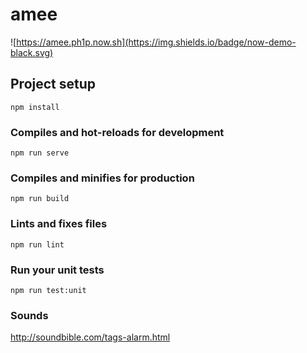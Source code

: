 # amee

![https://amee.ph1p.now.sh](https://img.shields.io/badge/now-demo-black.svg)

## Project setup
```
npm install
```

### Compiles and hot-reloads for development
```
npm run serve
```

### Compiles and minifies for production
```
npm run build
```

### Lints and fixes files
```
npm run lint
```

### Run your unit tests
```
npm run test:unit
```


### Sounds

http://soundbible.com/tags-alarm.html